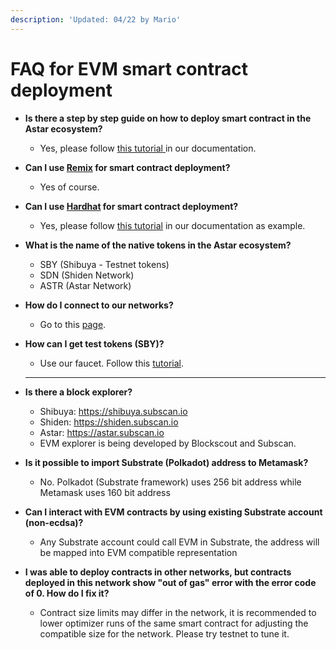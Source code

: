 ```yaml
---
description: 'Updated: 04/22 by Mario'
---
```


# FAQ for EVM smart contract deployment

*   **Is there a step by step guide on how to deploy smart contract in the Astar ecosystem?**

    * Yes, please follow [this tutorial ](../../../tutorial/develop-and-deploy-your-first-smart-contract-on-aster-shiden-evm/)in our documentation.


*   **Can I use **[**Remix**](http://remix.ethereum.org/#optimize=false\&runs=200\&evmVersion=null\&version=soljson-v0.8.1+commit.df193b15.js)** for smart contract deployment?**

    * Yes of course.


*   **Can I use **[**Hardhat**](https://hardhat.org)** for smart contract deployment?**

    * Yes, please follow [this tutorial](../../../integration/using-hardhat.md) in our documentation as example.


*   **What is the name of the native tokens in the Astar ecosystem?**

    * SBY (Shibuya - Testnet tokens)
    * SDN (Shiden Network)
    * ASTR (Astar Network)


*   **How do I connect to our networks?**

    * Go to this [page](../../../integration/network-details.md).


*   **How can I get test tokens (SBY)?**

    * Use our faucet. Follow this [tutorial](../../testnet-faucet.md).

    ****
* **Is there a block explorer?**
  * Shibuya: https://shibuya.subscan.io
  * Shiden: https://shiden.subscan.io
  * Astar: https://astar.subscan.io
  *   EVM explorer is being developed by Blockscout and Subscan.


*   **Is it possible to import Substrate (Polkadot) address to Metamask?**

    * No. Polkadot (Substrate framework) uses 256 bit address while Metamask uses 160 bit address


*   **Can I interact with EVM contracts by using existing Substrate account (non-ecdsa)?**

    * Any Substrate account could call EVM in Substrate, the address will be mapped into EVM compatible representation


* **I was able to deploy contracts in other networks, but contracts deployed in this network show "out of gas" error with the error code of 0. How do I fix it?**
  * Contract size limits may differ in the network, it is recommended to lower optimizer runs of the same smart contract for adjusting the compatible size for the network. Please try testnet to tune it.
